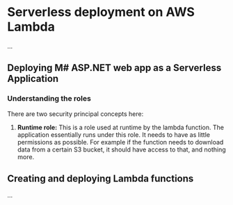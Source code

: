 # Serverless deployment on AWS Lambda
...

## Deploying M# ASP.NET web app as a Serverless Application
### Understanding the roles
There are two security principal concepts here:
1. **Runtime role:** This is a role used at runtime by the lambda function. The application essentially runs under this role. It needs to have as little permissions as possible. For example if the function needs to download data from a certain S3 bucket, it should have access to that, and nothing more.
## Creating and deploying Lambda functions
...
